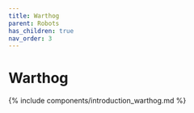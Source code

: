 ```yaml
---
title: Warthog
parent: Robots
has_children: true
nav_order: 3
---
```


# Warthog

{% include components/introduction_warthog.md %}
